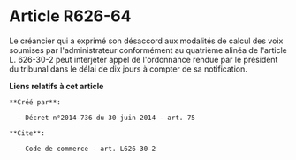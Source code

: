 # Article R626-64

Le créancier qui a exprimé son désaccord aux modalités de calcul des voix soumises par l'administrateur conformément au
quatrième alinéa de l'article L. 626-30-2 peut interjeter appel de l'ordonnance rendue par le président du tribunal dans le
délai de dix jours à compter de sa notification.

**Liens relatifs à cet article**

	**Créé par**:

	  - Décret n°2014-736 du 30 juin 2014 - art. 75

	**Cite**:

	  - Code de commerce - art. L626-30-2
